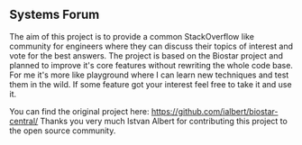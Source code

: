 ## Systems Forum

The aim of this project is to provide a common StackOverflow like community for engineers where they can discuss their topics of interest and vote for the best answers. The project is based on the Biostar project and planned to improve it's core features without rewriting the whole code base. For me it's more like playground where I can learn new techniques and test them in the wild. If some feature got your interest feel free to take it and use it. 

You can find the original project here: https://github.com/ialbert/biostar-central/
Thanks you very much Istvan Albert for contributing this project to the open source community. 